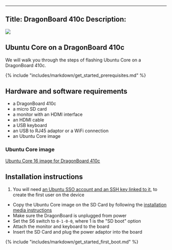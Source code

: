 ----
Title: DragonBoard 410c
Description:
----

![](http://i.imgur.com/Hd2gRBo.png)

## Ubuntu Core on a DragonBoard 410c

We will walk you through the steps of flashing Ubuntu Core on a DragonBoard 410c.

{% include "includes/markdown/get_started_prerequisites.md" %}

## Hardware and software requirements

  * a DragonBoard 410c
  * a micro SD card
  * a monitor with an HDMI interface
  * an HDMI cable
  * a USB keyboard
  * an USB to RJ45 adaptor or a WiFi connection
  * an Ubuntu Core image

### Ubuntu Core image

[Ubuntu Core 16 image for DragonBoard 410c](http://cdimage.ubuntu.com/ubuntu-core/16/stable/ubuntu-core-16-dragonboard-410c.img.xz)

## Installation instructions

 1. You will need [an Ubuntu SSO account and an SSH key linked to it](#prerequisites), to create the first user on the device
 * Copy the Ubuntu Core image on the SD Card by following the [installation media instructions](/core/get-started/installation-medias)
 * Make sure the DragonBoard is unplugged from power
 * Set the S6 switch to `0-1-0-0`, where 1 is the "SD boot" option
 * Attach the monitor and keyboard to the board
 * Insert the SD Card and plug the power adaptor into the board

{% include "includes/markdown/get_started_first_boot.md" %}

